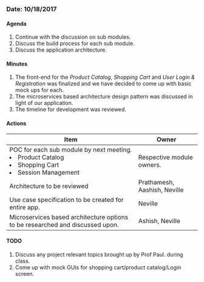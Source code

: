 ### Date: 10/18/2017

#### Agenda

1. Continue with the discussion on sub modules.
2. Discuss the build process for each sub module.
3. Discuss the application architecture.


#### Minutes

1. The front-end for the *Product Catalog*, *Shopping Cart* and *User Login & Registration* was finalized and we have decided to come up with basic mock ups for each.
2. The microservices based architecture design pattern was discussed in light of our application.
3. The timeline for development was reviewed.

#### Actions

|Item|Owner|
|--|--|
|POC for each sub module by next meeting.<li>Product Catalog</li><li>Shopping Cart</li><li>Session Management</li>|Respective module owners.|
|Architecture to be reviewed |Prathamesh, Aashish, Neville|
|Use case specification to be created for entire app.|Neville|
|Microservices based architecture options to be researched and discussed upon.|Ashish, Neville|


#### TODO

1. Discuss any project relevant topics brought up by Prof Paul. during class.
2. Come up with mock GUIs for shopping cart/product catalog/Login screen.
